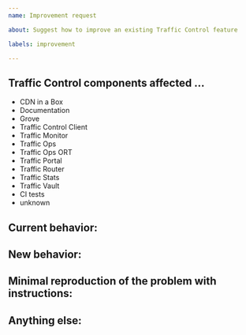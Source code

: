```yaml
---
name: Improvement request

about: Suggest how to improve an existing Traffic Control feature

labels: improvement

---
```


<!--
************ STOP!! ************
- For *SUPPORT QUESTIONS*, use the Traffic Control slack (https://s.apache.org/atc-slack)
or Traffic Control mailing lists (https://trafficcontrol.apache.org/mailing_lists).
- Before submitting, please **SEARCH GITHUB** for a similar issue or PR.
-->

## Traffic Control components affected ...
<!-- delete all those that don't apply -->
-  CDN in a Box
-  Documentation
-  Grove
-  Traffic Control Client
-  Traffic Monitor
-  Traffic Ops
-  Traffic Ops ORT
-  Traffic Portal
-  Traffic Router
-  Traffic Stats
-  Traffic Vault
-  CI tests
-  unknown

## Current behavior:
<!-- Describe how the current features are insufficient. -->

## New behavior:
<!-- Describe how the feature would improve Traffic Control -->

## Minimal reproduction of the problem with instructions:
<!--
If you can illustrate your feature request better with an example, please
provide the *STEPS TO REPRODUCE* and include the applicable TC version.
If not, feel free to delete this section.
-->

## Anything else:
<!--
e.g. additional context, related issues, suggestions about how to approach (feel
free to delete this section)
-->

<!--
    Licensed to the Apache Software Foundation (ASF) under one
    or more contributor license agreements.  See the NOTICE file
    distributed with this work for additional information
    regarding copyright ownership.  The ASF licenses this file
    to you under the Apache License, Version 2.0 (the
    "License"); you may not use this file except in compliance
    with the License.  You may obtain a copy of the License at

    https://apache.org/licenses/LICENSE-2.0

    Unless required by applicable law or agreed to in writing,
    software distributed under the License is distributed on an
    "AS IS" BASIS, WITHOUT WARRANTIES OR CONDITIONS OF ANY
    KIND, either express or implied.  See the License for the
    specific language governing permissions and limitations
    under the License.
-->
